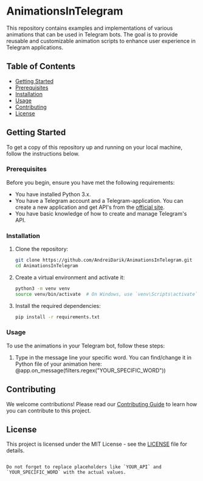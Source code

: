 
# AnimationsInTelegram

This repository contains examples and implementations of various animations that can be used in Telegram bots. The goal is to provide reusable and customizable animation scripts to enhance user experience in Telegram applications.

## Table of Contents

- [Getting Started](#getting-started)
- [Prerequisites](#prerequisites)
- [Installation](#installation)
- [Usage](#usage)
- [Contributing](#contributing)
- [License](#license)

## Getting Started

To get a copy of this repository up and running on your local machine, follow the instructions below.

### Prerequisites

Before you begin, ensure you have met the following requirements:

- You have installed Python 3.x.
- You have a Telegram account and a Telegram-application. You can create a new application and get API's from the [official site](https://my.telegram.org/auth).
- You have basic knowledge of how to create and manage Telegram's API.

### Installation

1. Clone the repository:

    ```sh
    git clone https://github.com/AndreiDarik/AnimationsInTelegram.git
    cd AnimationsInTelegram
    ```

2. Create a virtual environment and activate it:

    ```sh
    python3 -m venv venv
    source venv/bin/activate  # On Windows, use `venv\Scripts\activate`
    ```

3. Install the required dependencies:

    ```sh
    pip install -r requirements.txt
    ```

### Usage

To use the animations in your Telegram bot, follow these steps:

1. Type in the message line your specific word. You can find/change it in Python file of your animation here: @app.on_message(filters.regex("YOUR_SPECIFIC_WORD"))


## Contributing

We welcome contributions! Please read our [Contributing Guide](CONTRIBUTING.md) to learn how you can contribute to this project.

## License

This project is licensed under the MIT License - see the [LICENSE](LICENSE) file for details.
```

Do not forget to replace placeholders like `YOUR_API` and `YOUR_SPECIFIC_WORD` with the actual values.
